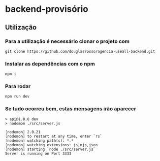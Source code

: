 # backend-provisório

## Utilização

### Para a utilização é necessário clonar o projeto com

```
git clone https://github.com/douglasrosso/agencia-useall-backend.git
```

### Instalar as dependências com o npm

```
npm i
```

### Para rodar

```
npm run dev
```

### Se tudo ocorreu bem, estas mensagens irão aparecer

```
> api@1.0.0 dev
> nodemon ./src/server.js

[nodemon] 2.0.21
[nodemon] to restart at any time, enter `rs`
[nodemon] watching path(s): *.*
[nodemon] watching extensions: js,mjs,json
[nodemon] starting `node ./src/server.js`
Server is running on Port 3333
```
